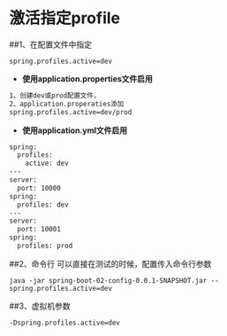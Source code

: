 
# 激活指定profile

##1、在配置文件中指定

    spring.profiles.active=dev

- **使用application.properties文件启用**

```xml
1、创建dev或prod配置文件，
2、application.properaties添加
spring.profiles.active=dev/prod
```

 - **使用application.yml文件启用**

```xml
spring:
  profiles:
    active: dev
---
server:
  port: 10000
spring:
  profiles: dev
---
server:
  port: 10001
spring:
  profiles: prod
```

##2、命令行
可以直接在测试的时候，配置传入命令行参数

    java -jar spring-boot-02-config-0.0.1-SNAPSHOT.jar --spring.profiles.active=dev

##3、虚拟机参数

    -Dspring.profiles.active=dev


 